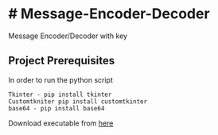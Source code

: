<h1># Message-Encoder-Decoder</h1>
Message Encoder/Decoder with key

<h2><b>Project Prerequisites</b></h2>

In order to run the python script

    Tkinter - pip install tkinter
    Customtkniter pip install customtkinter
    base64 - pip install base64

Download executable from <a href="https://www.rusin.ro/main/apps/encoder.exe">here</a>
